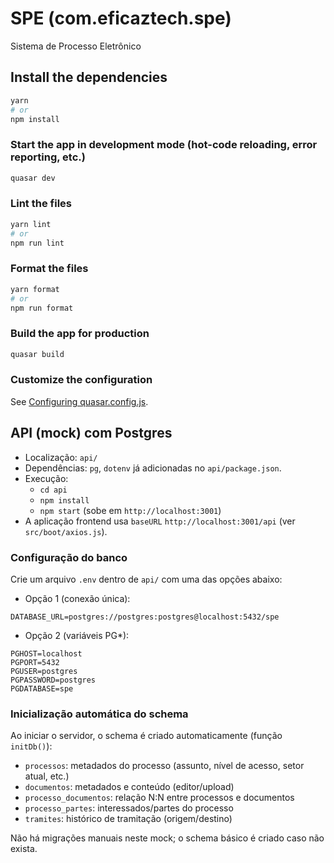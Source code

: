 # SPE (com.eficaztech.spe)

Sistema de Processo Eletrônico

## Install the dependencies

```bash
yarn
# or
npm install
```

### Start the app in development mode (hot-code reloading, error reporting, etc.)

```bash
quasar dev
```

### Lint the files

```bash
yarn lint
# or
npm run lint
```

### Format the files

```bash
yarn format
# or
npm run format
```

### Build the app for production

```bash
quasar build
```

### Customize the configuration

See [Configuring quasar.config.js](https://v2.quasar.dev/quasar-cli-vite/quasar-config-js).

## API (mock) com Postgres

- Localização: `api/`
- Dependências: `pg`, `dotenv` já adicionadas no `api/package.json`.
- Execução:
  - `cd api`
  - `npm install`
  - `npm start` (sobe em `http://localhost:3001`)
- A aplicação frontend usa `baseURL` `http://localhost:3001/api` (ver `src/boot/axios.js`).

### Configuração do banco

Crie um arquivo `.env` dentro de `api/` com uma das opções abaixo:

- Opção 1 (conexão única):
```
DATABASE_URL=postgres://postgres:postgres@localhost:5432/spe
```

- Opção 2 (variáveis PG*):
```
PGHOST=localhost
PGPORT=5432
PGUSER=postgres
PGPASSWORD=postgres
PGDATABASE=spe
```

### Inicialização automática do schema

Ao iniciar o servidor, o schema é criado automaticamente (função `initDb()`):
- `processos`: metadados do processo (assunto, nível de acesso, setor atual, etc.)
- `documentos`: metadados e conteúdo (editor/upload)
- `processo_documentos`: relação N:N entre processos e documentos
- `processo_partes`: interessados/partes do processo
- `tramites`: histórico de tramitação (origem/destino)

Não há migrações manuais neste mock; o schema básico é criado caso não exista.
